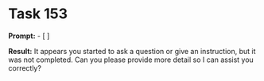 # Task 153

**Prompt:** - [ ]

**Result:**
It appears you started to ask a question or give an instruction, but it was not completed. Can you please provide more detail so I can assist you correctly?
